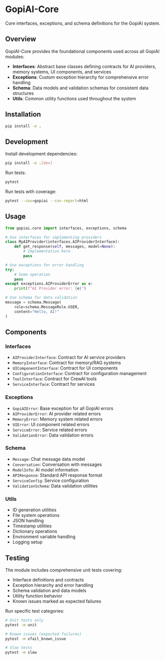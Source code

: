 # GopiAI-Core

Core interfaces, exceptions, and schema definitions for the GopiAI system.

## Overview

GopiAI-Core provides the foundational components used across all GopiAI modules:

- **Interfaces**: Abstract base classes defining contracts for AI providers, memory systems, UI components, and services
- **Exceptions**: Custom exception hierarchy for comprehensive error handling
- **Schema**: Data models and validation schemas for consistent data structures
- **Utils**: Common utility functions used throughout the system

## Installation

```bash
pip install -e .
```

## Development

Install development dependencies:

```bash
pip install -e .[dev]
```

Run tests:

```bash
pytest
```

Run tests with coverage:

```bash
pytest --cov=gopiai --cov-report=html
```

## Usage

```python
from gopiai.core import interfaces, exceptions, schema

# Use interfaces for implementing providers
class MyAIProvider(interfaces.AIProviderInterface):
    def get_response(self, messages, model=None):
        # Implementation here
        pass

# Use exceptions for error handling
try:
    # Some operation
    pass
except exceptions.AIProviderError as e:
    print(f"AI Provider error: {e}")

# Use schema for data validation
message = schema.Message(
    role=schema.MessageRole.USER,
    content="Hello, AI!"
)
```

## Components

### Interfaces

- `AIProviderInterface`: Contract for AI service providers
- `MemoryInterface`: Contract for memory/RAG systems  
- `UIComponentInterface`: Contract for UI components
- `ConfigurationInterface`: Contract for configuration management
- `ToolInterface`: Contract for CrewAI tools
- `ServiceInterface`: Contract for services

### Exceptions

- `GopiAIError`: Base exception for all GopiAI errors
- `AIProviderError`: AI provider related errors
- `MemoryError`: Memory system related errors
- `UIError`: UI component related errors
- `ServiceError`: Service related errors
- `ValidationError`: Data validation errors

### Schema

- `Message`: Chat message data model
- `Conversation`: Conversation with messages
- `ModelInfo`: AI model information
- `APIResponse`: Standard API response format
- `ServiceConfig`: Service configuration
- `ValidationSchema`: Data validation utilities

### Utils

- ID generation utilities
- File system operations
- JSON handling
- Timestamp utilities
- Dictionary operations
- Environment variable handling
- Logging setup

## Testing

The module includes comprehensive unit tests covering:

- Interface definitions and contracts
- Exception hierarchy and error handling
- Schema validation and data models
- Utility function behavior
- Known issues marked as expected failures

Run specific test categories:

```bash
# Unit tests only
pytest -m unit

# Known issues (expected failures)
pytest -m xfail_known_issue

# Slow tests
pytest -m slow
```